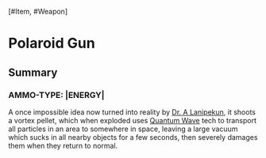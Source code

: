 [#Item, #Weapon]

# Polaroid Gun

## Summary

### AMMO-TYPE: |ENERGY|


A once impossible idea now turned into reality by [Dr. A Lanipekun](../../../Influential%20Persons/Dr.%20J.%20Lanipekun.md), it shoots a vortex pellet, which when exploded uses [Quantum Wave](../../../Physics/Quantum%20Wave.md) tech to transport all particles in an area to somewhere in space, leaving a large vacuum which sucks in all nearby objects for a few seconds, then severely damages them when they return to normal.